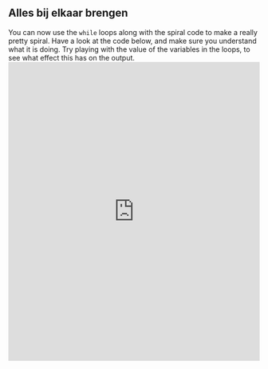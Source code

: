 ## Alles bij elkaar brengen

You can now use the `while` loops along with the spiral code to make a really pretty spiral. Have a look at the code below, and make sure you understand what it is doing. Try playing with the value of the variables in the loops, to see what effect this has on the output. <iframe src="https://trinket.io/embed/python/91a1daf84e" width="100%" height="600" frameborder="0" marginwidth="0" marginheight="0" allowfullscreen></iframe>